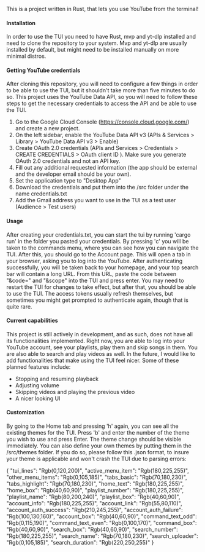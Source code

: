 This is a project written in Rust, that lets you use YouTube from the terminal!

#### Installation

In order to use the TUI you need to have Rust, mvp and yt-dlp installed and need to clone the repository to your system. 
Mvp and yt-dlp are usually installed by default, but might need to be installed manually on more minimal distros. 

#### Getting YouTube credentials 

After cloning this repository, you will need to configure a few things in order to be able to use the TUI, but it shouldn't take more than five minutes to do so.
This project uses the YouTube Data API, so you will need to follow these steps to get the necessary credentials to access the API and be able to use the TUI.

1. Go to the Google Cloud Console (https://console.cloud.google.com/) and create a new project.
2. On the left sidebar, enable the YouTube Data API v3 (APIs & Services > Library > YouTube Data API v3 > Enable)
3. Create OAuth 2.0 credentials (APIs and Services > Credentials > CREATE CREDENTIALS > OAuth client ID ). Make sure you generate OAuth 2.0 credentials and not an API key.
4. Fill out any additional requested information (the app should be external and the developer email should be your own).
5. Set the application type to "Desktop App"
6. Download the credentials and put them into the /src folder under the name credentials.txt
7. Add the Gmail address you want to use in the TUI as a test user (Audience > Test users)

#### Usage

After creating your credentials.txt, you can start the tui by running 'cargo run' in the folder you pasted your credentials. By pressing 'c' you will be taken to the commands menu, where you can see how you can navigate the TUI. After this, you should go to the Account page. This will open a tab in your browser, asking you to log into the YouTube. After authenticating successfully, you will be taken back to your homepage, and your top search bar will contain a long URL. From this URL, paste the code between "&code=" and "&scope" into the TUI and press enter. You may need to restart the TUI for changes to take effect, but after that, you should be able to use the TUI. The access tokens usually refresh themselves, but sometimes you might get prompted to authenticate again, though that is quite rare. 

#### Current capabilities 

This project is still actively in development, and as such, does not have all its functionalities implemented. Right now, you are able to log into your YouTube account, see your playlists, play them and skip songs in them. You are also able to search and play videos as well. In the future, I would like to add functionalities that make using the TUI feel nicer. Some of these planned features include:
  - Stopping and resuming playback 
  - Adjusting volume
  - Skipping videos and playing the previous video 
  - A nicer looking UI

#### Customization

By going to the Home tab and pressing 'h' again, you can see all the existing themes for the TUI. Press 'b' and enter the number of the theme you wish to use and press Enter. The theme change should be visible immediately. You can also define your own themes by putting them in the /src/themes folder. If you do so, please follow this .json format, to insure your theme is applicable and won't crash the TUI due to parsing errors:

{
  "tui_lines": "Rgb(0,120,200)",
  "active_menu_item": "Rgb(180,225,255)",
  "other_menu_items": "Rgb(0,105,185)",
  "tabs_basic": "Rgb(70,180,230)",
  "tabs_highlight": "Rgb(70,180,230)",
  "home_text": "Rgb(180,225,255)",
  "home_box": "Rgb(40,60,90)",
  "playlist_number": "Rgb(180,225,255)",
  "playlist_name": "Rgb(80,200,240)",
  "playlist_box": "Rgb(40,60,90)",
  "account_info": "Rgb(180,225,255)",
  "account_link": "Rgb(55,80,110)",
  "account_auth_success": "Rgb(210,245,255)",
  "account_auth_failure": "Rgb(100,130,160)",
  "account_box": "Rgb(40,60,90)",
  "command_text_odd": "Rgb(0,115,190)",
  "command_text_even": "Rgb(0,100,170)",
  "command_box": "Rgb(40,60,90)",
  "search_box": "Rgb(40,60,90)",
  "search_number": "Rgb(180,225,255)",
  "search_name": "Rgb(70,180,230)",
  "search_uploader": "Rgb(0,105,185)",
  "search_duration": "Rgb(220,250,255)"
}
